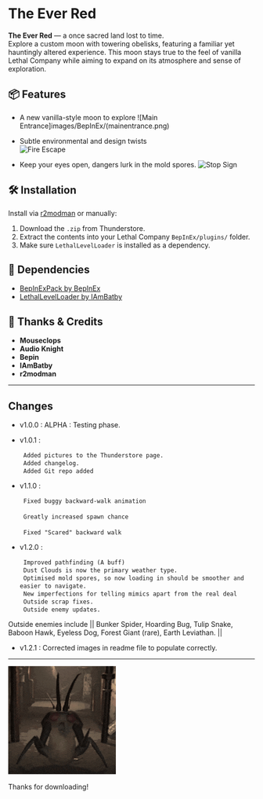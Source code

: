 # The Ever Red

**The Ever Red** — a once sacred land lost to time.  
Explore a custom moon with towering obelisks, featuring a familiar yet hauntingly altered experience. This moon stays true to the feel of vanilla Lethal Company while aiming to expand on its atmosphere and sense of exploration.

## 📦 Features

- A new vanilla-style moon to explore
![Main Entrance]images/BepInEx/(mainentrance.png)
 
- Subtle environmental and design twists  
![Fire Escape](images/BepInEx/fireescape.png)

- Keep your eyes open, dangers lurk in the mold spores.
![Stop Sign](images/BepInEx/stopsign.png)

## 🛠 Installation

Install via [r2modman](https://thunderstore.io/package/ebkr/r2modman/) or manually:

1. Download the `.zip` from Thunderstore.
2. Extract the contents into your Lethal Company `BepInEx/plugins/` folder.
3. Make sure `LethalLevelLoader` is installed as a dependency.

## 🔧 Dependencies

- [BepInExPack by BepInEx](https://thunderstore.io/c/lethal-company/p/BepInEx/BepInExPack/)
- [LethalLevelLoader by IAmBatby](https://thunderstore.io/c/lethal-company/p/IAmBatby/LethalLevelLoader//)

## 🙏 Thanks & Credits
- **Mouseclops** 
- **Audio Knight**
- **Bepin**
- **IAmBatby**
- **r2modman**

---

## Changes
 - v1.0.0 : 
        ALPHA : Testing phase.
 - v1.0.1 : 
 
        Added pictures to the Thunderstore page.
		Added changelog.
		Added Git repo added
 - v1.1.0 : 

        Fixed buggy backward-walk animation

        Greatly increased spawn chance 

        Fixed "Scared" backward walk
 - v1.2.0 : 

        Improved pathfinding (A buff)
		Dust Clouds is now the primary weather type.
		Optimised mold spores, so now loading in should be smoother and easier to navigate.
		New imperfections for telling mimics apart from the real deal
		Outside scrap fixes.
		Outside enemy updates.
Outside enemies include || Bunker Spider, Hoarding Bug, Tulip Snake,  Baboon Hawk, Eyeless Dog, Forest Giant (rare), Earth Leviathan. ||
		
 - v1.2.1 : 
		Corrected images in readme file to populate correctly.

---

![Hoarding Bug Thanks](images/BepInEx/lethal-company-horderbug.gif)

Thanks for downloading! 